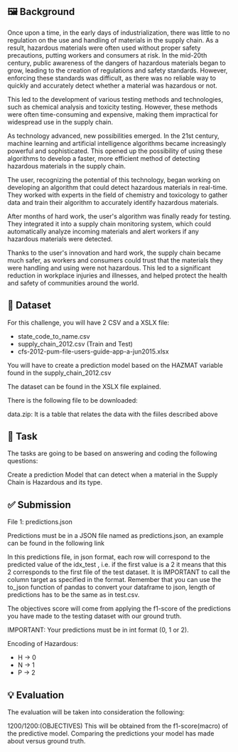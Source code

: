 ## 🖼️ Background

Once upon a time, in the early days of industrialization, there was little to no regulation on the use and handling of materials in the supply chain. As a result, hazardous materials were often used without proper safety precautions, putting workers and consumers at risk.
In the mid-20th century, public awareness of the dangers of hazardous materials began to grow, leading to the creation of regulations and safety standards. However, enforcing these standards was difficult, as there was no reliable way to quickly and accurately detect whether a material was hazardous or not.

This led to the development of various testing methods and technologies, such as chemical analysis and toxicity testing. However, these methods were often time-consuming and expensive, making them impractical for widespread use in the supply chain.

As technology advanced, new possibilities emerged. In the 21st century, machine learning and artificial intelligence algorithms became increasingly powerful and sophisticated. This opened up the possibility of using these algorithms to develop a faster, more efficient method of detecting hazardous materials in the supply chain.

The user, recognizing the potential of this technology, began working on developing an algorithm that could detect hazardous materials in real-time. They worked with experts in the field of chemistry and toxicology to gather data and train their algorithm to accurately identify hazardous materials.

After months of hard work, the user's algorithm was finally ready for testing. They integrated it into a supply chain monitoring system, which could automatically analyze incoming materials and alert workers if any hazardous materials were detected.

Thanks to the user's innovation and hard work, the supply chain became much safer, as workers and consumers could trust that the materials they were handling and using were not hazardous. This led to a significant reduction in workplace injuries and illnesses, and helped protect the health and safety of communities around the world.

## 📁 Dataset

For this challenge, you will have 2 CSV and a XSLX file:

* state_code_to_name.csv
* supply_chain_2012.csv (Train and Test)
* cfs-2012-pum-file-users-guide-app-a-jun2015.xlsx

You will have to create a prediction model based on the HAZMAT variable found in the supply_chain_2012.csv

The dataset can be found in the XSLX file explained.

There is the following file to be downloaded:

data.zip: It is a table that relates the data with the fiiles described above

## 📌 Task
The tasks are going to be based on answering and coding the following questions:

Create a prediction Model that can detect when a material in the Supply Chain is Hazardous and its type.

## ✅ Submission

File 1: predictions.json

Predictions must be in a JSON file named as predictions.json, an example can be found in the following link

In this predictions file, in json format, each row will correspond to the predicted value of the idx_test , i.e. if the first value is a 2 it means that this 2 corresponds to the first file of the test dataset. It is IMPORTANT to call the column target as specified in the format. Remember that you can use the to_json function of pandas to convert your dataframe to json, length of predictions has to be the same as in test.csv.

The objectives score will come from applying the f1-score of the predictions you have made to the testing dataset with our ground truth.

IMPORTANT: Your predictions must be in int format (0, 1 or 2).

Encoding of Hazardous:

* H -> 0
* N -> 1
* P -> 2

## 💡 Evaluation
The evaluation will be taken into consideration the following:

1200/1200:(OBJECTIVES) This will be obtained from the f1-score(macro) of the predictive model. Comparing the predictions your model has made about versus ground truth.